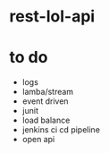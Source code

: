 # rest-lol-api

# to do

- logs
- lamba/stream
- event driven
- junit
- load balance
- jenkins ci cd pipeline
- open api